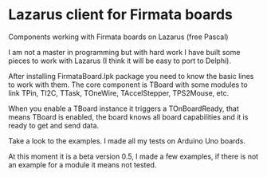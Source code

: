# Lazarus client for Firmata boards
Components working with Firmata boards on Lazarus (free Pascal)

I am not a master in programming but with hard work I have built some pieces to work with Lazarus (I think it will be easy to port to Delphi).

After installing FirmataBoard.lpk package you need to know the basic lines to work with them.
The core component is TBoard with some modules to link TPin, TI2C, TTask, TOneWire, TAccelStepper, TPS2Mouse,  etc.

When you enable a TBoard instance it triggers a TOnBoardReady, that means TBoard is enabled, the board knows all board capabilities and it is ready to get and send data.

Take a look to the examples. I made all my tests on Arduino Uno boards.

At this moment it is a beta version 0.5, I made a few examples, if there is not an example for a module it means not tested.
